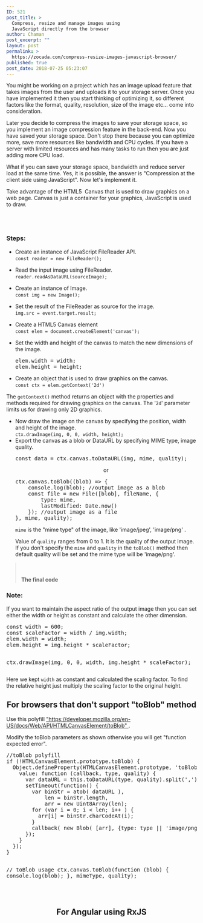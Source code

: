 ```yaml
---
ID: 521
post_title: >
  Compress, resize and manage images using
  JavaScript directly from the browser
author: Chaman
post_excerpt: ""
layout: post
permalink: >
  https://zocada.com/compress-resize-images-javascript-browser/
published: true
post_date: 2018-07-25 05:23:07
---
```

<!-- wp:html -->
<p>You might be working on a project which has an image upload feature that takes images from the user and uploads it to your storage server. Once you have implemented it then you start thinking of optimizing it, so different factors like the format, quality, resolution, size of the image etc... come into consideration.</p>
<p>Later you decide to compress the images to save your storage space, so you implement an image compression feature in the back-end. Now you have saved your storage space. Don't stop there because you can optimize more, save more resources like bandwidth and CPU cycles. If you have a server with limited resources and has many tasks to run then you are just adding more CPU load.</p>
<p>What if you can save your storage space, bandwidth and reduce server load at the same time. Yes, it is possible, the answer is "Compression at the client side using JavaScript". Now let's implement it.</p>
<p>Take advantage of the HTML5  Canvas that is used to draw graphics on a web page. Canvas is just a container for your graphics, JavaScript is used to draw.</p>
<p><script src="//pagead2.googlesyndication.com/pagead/js/adsbygoogle.js" async=""></script> <br /><ins class="adsbygoogle" style="display: block; text-align: center;" data-ad-layout="in-article" data-ad-format="fluid" data-ad-client="ca-pub-7556700931518738" data-ad-slot="2974167105"></ins><br /><script><br />
     (adsbygoogle = window.adsbygoogle || []).push({});<br />
</script></p>
<h3>Steps:</h3>
<ul>
<li>Create an instance of JavaScript FileReader API.<br /><code>const reader = new FileReader();</code></li>
</ul>
<ul>
<li>Read the input image using FileReader.<br /><code>reader.readAsDataURL(sourceImage);</code></li>
</ul>
<ul>
<li>Create an instance of Image.<br /><code>const img = new Image();</code></li>
</ul>
<ul>
<li>Set the result of the FileReader as source for the image.<br /><code>img.src = event.target.result;</code></li>
</ul>
<ul>
<li>Create a HTML5 Canvas element<br /><code>const elem = document.createElement('canvas');</code></li>
</ul>
<ul>
<li>Set the width and height of the canvas to match the new dimensions of the image.
<pre class="EnlighterJSRAW" data-enlighter-language="js" data-enlighter-linenumbers="false">elem.width = width;
elem.height = height;</pre>
</li>
<li>Create an object that is used to draw graphics on the canvas.<br /><code>const ctx = elem.getContext('2d')</code></li>
</ul>
<p>The <code>getContext()</code> method returns an object with the properties and methods required for drawing graphics on the canvas. The '<code>2d</code>' parameter limits us for drawing only 2D graphics.</p>
<ul>
<li>Now draw the image on the canvas by specifying the position, width and height of the image.<br /><code>ctx.drawImage(img, 0, 0, width, height);</code></li>
<li>Export the canvas as a blob or DataURL by specifying MIME type, image quality.
<pre class="EnlighterJSRAW" data-enlighter-language="js">const data = ctx.canvas.toDataURL(img, mime, quality);</pre>
<p style="text-align: center;">or</p>
<pre class="EnlighterJSRAW" data-enlighter-language="js" data-enlighter-linenumbers="false">ctx.canvas.toBlob((blob) =&gt; {
    console.log(blob); //output image as a blob
    const file = new File([blob], fileName, {
        type: mime,
        lastModified: Date.now()
    }); //output image as a file
}, mime, quality);</pre>
<p><code>mime</code> is the "mime type" of the image, like 'image/jpeg', 'image/png' .</p>
<p>Value of <code>quality</code> ranges from 0 to 1. It is the quality of the output image. If you don't specify the <code>mime</code> and <code>quality</code> in the <code>toBlob()</code> method then default quality will be set and the mime type will be 'image/png'.</p>
</li>
</ul>
<blockquote>
<p><ins class="adsbygoogle" style="display: block; text-align: center;" data-ad-layout="in-article" data-ad-format="fluid" data-ad-client="ca-pub-7556700931518738" data-ad-slot="6336781322"></ins><br /><script><br />
     (adsbygoogle = window.adsbygoogle || []).push({});<br />
</script></p>
<h4>The final code</h4>
</blockquote>
<p><script src="https://gist.github.com/chaman-k/a64fcd49c9e1c0b6a41074fdecf0e5d0.js"></script></p>
<h3>Note:</h3>
<p>If you want to maintain the aspect ratio of the output image then you can set either the width or height as constant and calculate the other dimension.</p>
<pre class="EnlighterJSRAW" data-enlighter-language="js">const width = 600;
const scaleFactor = width / img.width;
elem.width = width;
elem.height = img.height * scaleFactor;

ctx.drawImage(img, 0, 0, width, img.height * scaleFactor);</pre>
<p>Here we kept <code>width</code> as constant and calculated the scaling factor. To find the relative height just multiply the scaling factor to the original height.</p>
<h2 style="text-align: center;">For browsers that don't support "toBlob" method</h2>
<p>Use this polyfill <a href="https://developer.mozilla.org/en-US/docs/Web/API/HTMLCanvasElement/toBlob">"https://developer.mozilla.org/en-US/docs/Web/API/HTMLCanvasElement/toBlob" </a>.</p>
<p>Modify the toBlob parameters as shown otherwise you will get "function expected error".</p>
<pre class="EnlighterJSRAW" data-enlighter-language="js">//toBlob polyfill
if (!HTMLCanvasElement.prototype.toBlob) {
  Object.defineProperty(HTMLCanvasElement.prototype, 'toBlob', {
    value: function (callback, type, quality) {
      var dataURL = this.toDataURL(type, quality).split(',')[1];
      setTimeout(function() {
        var binStr = atob( dataURL ),
            len = binStr.length,
            arr = new Uint8Array(len);
        for (var i = 0; i &lt; len; i++ ) {
          arr[i] = binStr.charCodeAt(i);
        }
        callback( new Blob( [arr], {type: type || 'image/png'} ) );
      });
    }
  });
}

// toBlob usage
ctx.canvas.toBlob(function (blob) {
 console.log(blob);
 }, mimeType, quality);
</pre>
<p>&nbsp;</p>
<h2 style="text-align: center;">For Angular using RxJS</h2>
<p><script src="https://gist.github.com/chaman-k/f5b1a4a4779e8ffd20995727f0c9a640.js"></script></p>
<p><ins class="adsbygoogle" style="display: block; text-align: center;" data-ad-layout="in-article" data-ad-format="fluid" data-ad-client="ca-pub-7556700931518738" data-ad-slot="5584852720"></ins><br /><script><br />
     (adsbygoogle = window.adsbygoogle || []).push({});<br />
</script></p>
<!-- /wp:html -->